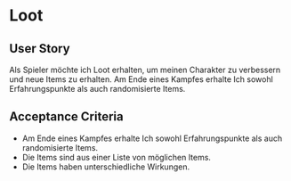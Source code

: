 # Loot

## User Story

Als Spieler möchte ich Loot erhalten, um meinen Charakter zu verbessern und neue Items zu erhalten.
Am Ende eines Kampfes erhalte Ich sowohl Erfahrungspunkte als auch randomisierte Items.

## Acceptance Criteria

- Am Ende eines Kampfes erhalte Ich sowohl Erfahrungspunkte als auch randomisierte Items.
- Die Items sind aus einer Liste von möglichen Items.
- Die Items haben unterschiedliche Wirkungen.

